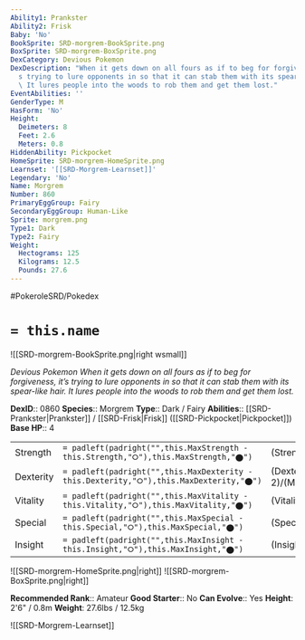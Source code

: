 ```yaml
---
Ability1: Prankster
Ability2: Frisk
Baby: 'No'
BookSprite: SRD-morgrem-BookSprite.png
BoxSprite: SRD-morgrem-BoxSprite.png
DexCategory: Devious Pokemon
DexDescription: "When it gets down on all fours as if to beg for forgiveness, it\u2019\
  s trying to lure opponents in so that it can stab them with its spear-like hair.\
  \ It lures people into the woods to rob them and get them lost."
EventAbilities: ''
GenderType: M
HasForm: 'No'
Height:
  Deimeters: 8
  Feet: 2.6
  Meters: 0.8
HiddenAbility: Pickpocket
HomeSprite: SRD-morgrem-HomeSprite.png
Learnset: '[[SRD-Morgrem-Learnset]]'
Legendary: 'No'
Name: Morgrem
Number: 860
PrimaryEggGroup: Fairy
SecondaryEggGroup: Human-Like
Sprite: morgrem.png
Type1: Dark
Type2: Fairy
Weight:
  Hectograms: 125
  Kilograms: 12.5
  Pounds: 27.6
---
```


#PokeroleSRD/Pokedex

# `= this.name`

![[SRD-morgrem-BookSprite.png|right wsmall]]

*Devious Pokemon*
*When it gets down on all fours as if to beg for forgiveness, it’s trying to lure opponents in so that it can stab them with its spear-like hair. It lures people into the woods to rob them and get them lost.*

**DexID**:: 0860
**Species**:: Morgrem
**Type**:: Dark / Fairy
**Abilities**:: [[SRD-Prankster|Prankster]] / [[SRD-Frisk|Frisk]] ([[SRD-Pickpocket|Pickpocket]])
**Base HP**:: 4

|           |                                                                                        |                                          |
| --------- | -------------------------------------------------------------------------------------- | ---------------------------------------- |
| Strength  | `= padleft(padright("",this.MaxStrength - this.Strength,"⭘"),this.MaxStrength,"⬤")`    | (Strength::2)/(MaxStrength::4)   |
| Dexterity | `= padleft(padright("",this.MaxDexterity - this.Dexterity,"⭘"),this.MaxDexterity,"⬤")` | (Dexterity:: 2)/(MaxDexterity::5) |
| Vitality  | `= padleft(padright("",this.MaxVitality - this.Vitality,"⭘"),this.MaxVitality,"⬤")`    | (Vitality::2)/(MaxVitality::4)   |
| Special   | `= padleft(padright("",this.MaxSpecial - this.Special,"⭘"),this.MaxSpecial,"⬤")`       | (Special::2)/(MaxSpecial::5)     |
| Insight   | `= padleft(padright("",this.MaxInsight - this.Insight,"⭘"),this.MaxInsight,"⬤")`       | (Insight::2)/(MaxInsight::4)     |

![[SRD-morgrem-HomeSprite.png|right]]
![[SRD-morgrem-BoxSprite.png|right]]

**Recommended Rank**:: Amateur
**Good Starter**:: No
**Can Evolve**:: Yes
**Height**: 2'6" / 0.8m
**Weight**: 27.6lbs / 12.5kg

![[SRD-Morgrem-Learnset]]